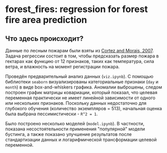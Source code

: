 # forest_fires: regression for forest fire area prediction

## Что здесь происходит?

Данные по лесным пожарам были взяты из [Cortez and Morais, 2007](https://archive.ics.uci.edu/ml/datasets/Forest+Fires). Задача регрессии
состоит в том, чтобы предсказать размер пожара в гектарах как функцию от 12 признаков, таких как температура, сила ветра, и влажность на момент регистрации пожара.

Проведён предварительный анализ данных (`viz.ipynb`). С помощью библиотеки `seaborn` визуализированы категориальные признаки (`day` и `month`) в виде box-and-whiskers графика.
Аномалии выброшены, следом построен график матрицы ковариации, который показал, что целевая переменная практически не имеет
линейной зависимости от одного или нескольких признаков. Поскольку данных недостаточно для глубокого обучения (количество экземпляров = 513), начальная оценка была выбрана пессимистически - `R^2 = 1`.

Было построено несколько моделей (`model.ipynb`). В частности, показана несостоятельности применения "популярной" модели бустинга, а также
показано улучшение результатов после стандартизации данных и логарифмической трансформации целевой переменной.
